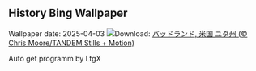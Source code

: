 ## History Bing Wallpaper
Wallpaper date: 2025-04-03
![](https://www.bing.com/th?id=OHR.UtahBadlands_JA-JP2147654788_UHD.jpg&w=1000)Download: [バッドランド, 米国 ユタ州 (© Chris Moore/TANDEM Stills + Motion)](https://www.bing.com/th?id=OHR.UtahBadlands_JA-JP2147654788_UHD.jpg)

Auto get programm by LtgX
